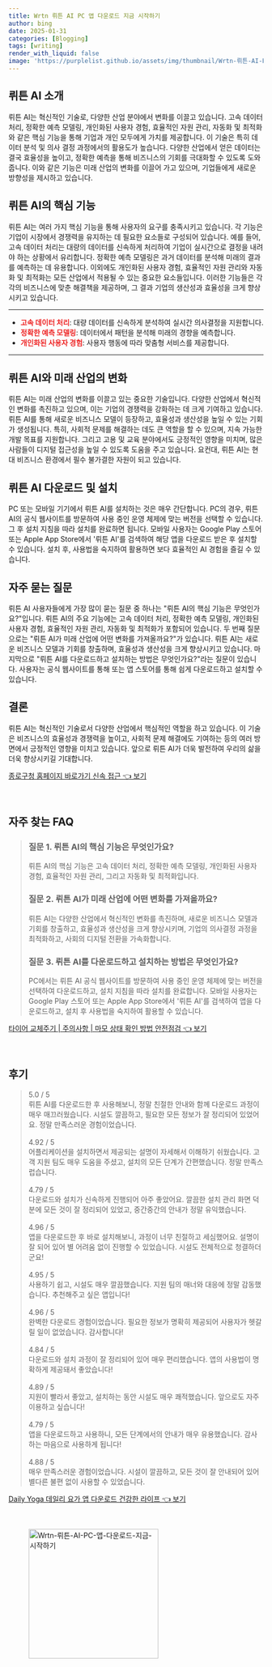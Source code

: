```yaml
---
title: Wrtn 뤼튼 AI PC 앱 다운로드 지금 시작하기
author: bing
date: 2025-01-31
categories: [Blogging]
tags: [writing]
render_with_liquid: false
image: 'https://purplelist.github.io/assets/img/thumbnail/Wrtn-뤼튼-AI-PC-앱-다운로드-지금-시작하기.webp'
---
```



<h2 id='AI_소개'>뤼튼 AI 소개</h2>

<p>뤼튼 AI는 혁신적인 기술로, 다양한 산업 분야에서 변화를 이끌고 있습니다. 고속 데이터 처리, 정확한 예측 모델링, 개인화된 사용자 경험, 효율적인 자원 관리, 자동화 및 최적화와 같은 핵심 기능을 통해 기업과 개인 모두에게 가치를 제공합니다. 이 기술은 특히 데이터 분석 및 의사 결정 과정에서의 활용도가 높습니다. 다양한 산업에서 얻은 데이터는 결국 효율성을 높이고, 정확한 예측을 통해 비즈니스의 기회를 극대화할 수 있도록 도와줍니다. 이와 같은 기능은 미래 산업의 변화를 이끌어 가고 있으며, 기업들에게 새로운 방향성을 제시하고 있습니다.</p>

<h2 id='핵심_기능'>뤼튼 AI의 핵심 기능</h2>

<p>뤼튼 AI는 여러 가지 핵심 기능을 통해 사용자의 요구를 충족시키고 있습니다. 각 기능은 기업이 시장에서 경쟁력을 유지하는 데 필요한 요소들로 구성되어 있습니다. 예를 들어, 고속 데이터 처리는 대량의 데이터를 신속하게 처리하여 기업이 실시간으로 결정을 내려야 하는 상황에서 유리합니다. 정확한 예측 모델링은 과거 데이터를 분석해 미래의 결과를 예측하는 데 유용합니다. 이외에도 개인화된 사용자 경험, 효율적인 자원 관리와 자동화 및 최적화는 모든 산업에서 적용될 수 있는 중요한 요소들입니다. 이러한 기능들은 각각의 비즈니스에 맞춘 해결책을 제공하며, 그 결과 기업의 생산성과 효율성을 크게 향상시키고 있습니다.</p>

<hr />

<ul>
    <li><b><span style="color: #ee2323;">고속 데이터 처리</span></b>: 대량 데이터를 신속하게 분석하여 실시간 의사결정을 지원합니다.</li>
    <li><b><span style="color: #ee2323;">정확한 예측 모델링</span></b>: 데이터에서 패턴을 분석해 미래의 경향을 예측합니다.</li>
    <li><b><span style="color: #ee2323;">개인화된 사용자 경험</span></b>: 사용자 행동에 따라 맞춤형 서비스를 제공합니다.</li>
</ul>

<hr />

<h2 id='산업_변화'>뤼튼 AI와 미래 산업의 변화</h2>

<p>뤼튼 AI는 미래 산업의 변화를 이끌고 있는 중요한 기술입니다. 다양한 산업에서 혁신적인 변화를 촉진하고 있으며, 이는 기업의 경쟁력을 강화하는 데 크게 기여하고 있습니다. 뤼튼 AI를 통해 새로운 비즈니스 모델이 등장하고, 효율성과 생산성을 높일 수 있는 기회가 생성됩니다. 특히, 사회적 문제를 해결하는 데도 큰 역할을 할 수 있으며, 지속 가능한 개발 목표를 지원합니다. 그리고 고용 및 교육 분야에서도 긍정적인 영향을 미치며, 많은 사람들이 디지털 접근성을 높일 수 있도록 도움을 주고 있습니다. 요컨대, 뤼튼 AI는 현대 비즈니스 환경에서 필수 불가결한 자원이 되고 있습니다.</p>

<h2 id='다운로드_및_설치'>뤼튼 AI 다운로드 및 설치</h2>

<p>PC 또는 모바일 기기에서 뤼튼 AI를 설치하는 것은 매우 간단합니다. PC의 경우, 뤼튼 AI의 공식 웹사이트를 방문하여 사용 중인 운영 체제에 맞는 버전을 선택할 수 있습니다. 그 후 설치 지침을 따라 설치를 완료하면 됩니다. 모바일 사용자는 Google Play 스토어 또는 Apple App Store에서 '뤼튼 AI'를 검색하여 해당 앱을 다운로드 받은 후 설치할 수 있습니다. 설치 후, 사용법을 숙지하여 활용하면 보다 효율적인 AI 경험을 즐길 수 있습니다.</p>

<h2 id='자주_묻는_질문'>자주 묻는 질문</h2>

<p>뤼튼 AI 사용자들에게 가장 많이 묻는 질문 중 하나는 "뤼튼 AI의 핵심 기능은 무엇인가요?"입니다. 뤼튼 AI의 주요 기능에는 고속 데이터 처리, 정확한 예측 모델링, 개인화된 사용자 경험, 효율적인 자원 관리, 자동화 및 최적화가 포함되어 있습니다. 두 번째 질문으로는 "뤼튼 AI가 미래 산업에 어떤 변화를 가져올까요?"가 있습니다. 뤼튼 AI는 새로운 비즈니스 모델과 기회를 창출하며, 효율성과 생산성을 크게 향상시키고 있습니다. 마지막으로 "뤼튼 AI를 다운로드하고 설치하는 방법은 무엇인가요?"라는 질문이 있습니다. 사용자는 공식 웹사이트를 통해 또는 앱 스토어를 통해 쉽게 다운로드하고 설치할 수 있습니다.</p>

<h2 id='결론'>결론</h2>

<p>뤼튼 AI는 혁신적인 기술로서 다양한 산업에서 핵심적인 역할을 하고 있습니다. 이 기술은 비즈니스의 효율성과 경쟁력을 높이고, 사회적 문제 해결에도 기여하는 등의 여러 방면에서 긍정적인 영향을 미치고 있습니다. 앞으로 뤼튼 AI가 더욱 발전하여 우리의 삶을 더욱 향상시키길 기대합니다.</p>


<p><a class="click-button" title="종로구청 홈페이지 바로가기 신속 접근" href="https://purplelist.github.io/posts/%EC%A2%85%EB%A1%9C%EA%B5%AC%EC%B2%AD-%ED%99%88%ED%8E%98%EC%9D%B4%EC%A7%80-%EB%B0%94%EB%A1%9C%EA%B0%80%EA%B8%B0-%EC%8B%A0%EC%86%8D-%EC%A0%91%EA%B7%BC/" rel="dofollow">종로구청 홈페이지 바로가기 신속 접근 👈 보기</a></p><br>
<h2 id='자주_찾는_FAQ'>자주 찾는 FAQ</h2>
<div itemscope="" itemtype="https://schema.org/FAQPage"> 
<blockquote> 
<div itemscope="" itemprop="mainEntity" itemtype="https://schema.org/Question"> 
<h3 itemprop="name">질문 1. 뤼튼 AI의 핵심 기능은 무엇인가요?</h3> 
<div itemscope="" itemprop="acceptedAnswer" itemtype="https://schema.org/Answer"> 
<span itemprop="text"> 
<p>뤼튼 AI의 핵심 기능은 고속 데이터 처리, 정확한 예측 모델링, 개인화된 사용자 경험, 효율적인 자원 관리, 그리고 자동화 및 최적화입니다.</p> 
</span> 
</div> 
</div> 

<div itemscope="" itemprop="mainEntity" itemtype="https://schema.org/Question"> 
<h3 itemprop="name">질문 2. 뤼튼 AI가 미래 산업에 어떤 변화를 가져올까요?</h3> 
<div itemscope="" itemprop="acceptedAnswer" itemtype="https://schema.org/Answer"> 
<span itemprop="text"> 
<p>뤼튼 AI는 다양한 산업에서 혁신적인 변화를 촉진하며, 새로운 비즈니스 모델과 기회를 창출하고, 효율성과 생산성을 크게 향상시키며, 기업의 의사결정 과정을 최적화하고, 사회의 디지털 전환을 가속화합니다.</p> 
</span> 
</div> 
</div> 

<div itemscope="" itemprop="mainEntity" itemtype="https://schema.org/Question"> 
<h3 itemprop="name">질문 3. 뤼튼 AI를 다운로드하고 설치하는 방법은 무엇인가요?</h3> 
<div itemscope="" itemprop="acceptedAnswer" itemtype="https://schema.org/Answer"> 
<span itemprop="text"> 
<p>PC에서는 뤼튼 AI 공식 웹사이트를 방문하여 사용 중인 운영 체제에 맞는 버전을 선택하여 다운로드하고, 설치 지침을 따라 설치를 완료합니다. 모바일 사용자는 Google Play 스토어 또는 Apple App Store에서 '뤼튼 AI'를 검색하여 앱을 다운로드하고, 설치 후 사용법을 숙지하여 활용할 수 있습니다.</p> 
</span> 
</div> 
</div> 
</blockquote> 
</div>
<p><a class="click-button" title="타이어 교체주기 | 주의사항 | 마모 상태 확인 방법 안전점검" href="https://purplelist.github.io/posts/%ED%83%80%EC%9D%B4%EC%96%B4-%EA%B5%90%EC%B2%B4%EC%A3%BC%EA%B8%B0-%EC%A3%BC%EC%9D%98%EC%82%AC%ED%95%AD-%EB%A7%88%EB%AA%A8-%EC%83%81%ED%83%9C-%ED%99%95%EC%9D%B8-%EB%B0%A9%EB%B2%95-%EC%95%88%EC%A0%84%EC%A0%90%EA%B2%80/" rel="dofollow">타이어 교체주기 | 주의사항 | 마모 상태 확인 방법 안전점검 👈 보기</a></p><br>
<h2 id='후기'>후기</h2>
<div itemscope itemtype="https://schema.org/Product">
  <blockquote>
  <div itemprop="review" itemscope itemtype="https://schema.org/Review">
      <div itemprop="reviewRating" itemscope itemtype="https://schema.org/Rating"> <span itemprop="ratingValue">5.0</span> / <span itemprop="bestRating">5</span> </div>
      <span itemprop="reviewBody">뤼튼 AI를 다운로드한 후 사용해보니, 정말 친절한 안내와 함께 다운로드 과정이 매우 매끄러웠습니다. 시설도 깔끔하고, 필요한 모든 정보가 잘 정리되어 있었어요. 정말 만족스러운 경험이었습니다.</span>
  </div>
  <br>
  <div itemprop="review" itemscope itemtype="https://schema.org/Review">
      <div itemprop="reviewRating" itemscope itemtype="https://schema.org/Rating"> <span itemprop="ratingValue">4.92</span> / <span itemprop="bestRating">5</span> </div>
      <span itemprop="reviewBody">어플리케이션을 설치하면서 제공되는 설명이 자세해서 이해하기 쉬웠습니다. 고객 지원 팀도 매우 도움을 주셨고, 설치의 모든 단계가 간편했습니다. 정말 만족스럽습니다.</span>
  </div>
  <br>
  <div itemprop="review" itemscope itemtype="https://schema.org/Review">
      <div itemprop="reviewRating" itemscope itemtype="https://schema.org/Rating"> <span itemprop="ratingValue">4.79</span> / <span itemprop="bestRating">5</span> </div>
      <span itemprop="reviewBody">다운로드와 설치가 신속하게 진행되어 아주 좋았어요. 깔끔한 설치 관리 화면 덕분에 모든 것이 잘 정리되어 있었고, 중간중간의 안내가 정말 유익했습니다.</span>
  </div>
  <br>
  <div itemprop="review" itemscope itemtype="https://schema.org/Review">
      <div itemprop="reviewRating" itemscope itemtype="https://schema.org/Rating"> <span itemprop="ratingValue">4.96</span> / <span itemprop="bestRating">5</span> </div>
      <span itemprop="reviewBody">앱을 다운로드한 후 바로 설치해보니, 과정이 너무 친절하고 세심했어요. 설명이 잘 되어 있어 별 어려움 없이 진행할 수 있었습니다. 시설도 전체적으로 청결하더군요!</span>
  </div>
  <br>
  <div itemprop="review" itemscope itemtype="https://schema.org/Review">
      <div itemprop="reviewRating" itemscope itemtype="https://schema.org/Rating"> <span itemprop="ratingValue">4.95</span> / <span itemprop="bestRating">5</span> </div>
      <span itemprop="reviewBody">사용하기 쉽고, 시설도 매우 깔끔했습니다. 지원 팀의 매너와 대응에 정말 감동했습니다. 추천해주고 싶은 앱입니다!</span>
  </div>
  <br>
  <div itemprop="review" itemscope itemtype="https://schema.org/Review">
      <div itemprop="reviewRating" itemscope itemtype="https://schema.org/Rating"> <span itemprop="ratingValue">4.96</span> / <span itemprop="bestRating">5</span> </div>
      <span itemprop="reviewBody">완벽한 다운로드 경험이었습니다. 필요한 정보가 명확히 제공되어 사용자가 헷갈릴 일이 없었습니다. 감사합니다!</span>
  </div>
  <br>
  <div itemprop="review" itemscope itemtype="https://schema.org/Review">
      <div itemprop="reviewRating" itemscope itemtype="https://schema.org/Rating"> <span itemprop="ratingValue">4.84</span> / <span itemprop="bestRating">5</span> </div>
      <span itemprop="reviewBody">다운로드와 설치 과정이 잘 정리되어 있어 매우 편리했습니다. 앱의 사용법이 명확하게 제공돼서 좋았습니다!</span>
  </div>
  <br>
  <div itemprop="review" itemscope itemtype="https://schema.org/Review">
      <div itemprop="reviewRating" itemscope itemtype="https://schema.org/Rating"> <span itemprop="ratingValue">4.89</span> / <span itemprop="bestRating">5</span> </div>
      <span itemprop="reviewBody">지원이 빨라서 좋았고, 설치하는 동안 시설도 매우 쾌적했습니다. 앞으로도 자주 이용하고 싶습니다!</span>
  </div>
  <br>
  <div itemprop="review" itemscope itemtype="https://schema.org/Review">
      <div itemprop="reviewRating" itemscope itemtype="https://schema.org/Rating"> <span itemprop="ratingValue">4.79</span> / <span itemprop="bestRating">5</span> </div>
      <span itemprop="reviewBody">앱을 다운로드하고 사용하니, 모든 단계에서의 안내가 매우 유용했습니다. 감사하는 마음으로 사용하게 됩니다!</span>
  </div>
  <br>
  <div itemprop="review" itemscope itemtype="https://schema.org/Review">
      <div itemprop="reviewRating" itemscope itemtype="https://schema.org/Rating"> <span itemprop="ratingValue">4.88</span> / <span itemprop="bestRating">5</span> </div>
      <span itemprop="reviewBody">매우 만족스러운 경험이었습니다. 시설이 깔끔하고, 모든 것이 잘 안내되어 있어 별다른 불편 없이 사용할 수 있었습니다.</span>
  </div>
  </blockquote>
</div>
<p><a class="click-button" title="Daily Yoga 데일리 요가 앱 다운로드 건강한 라이프" href="https://purplelist.github.io/posts/Daily-Yoga-%EB%8D%B0%EC%9D%BC%EB%A6%AC-%EC%9A%94%EA%B0%80-%EC%95%B1-%EB%8B%A4%EC%9A%B4%EB%A1%9C%EB%93%9C-%EA%B1%B4%EA%B0%95%ED%95%9C-%EB%9D%BC%EC%9D%B4%ED%94%84/" rel="dofollow">Daily Yoga 데일리 요가 앱 다운로드 건강한 라이프 👈 보기</a></p><br>
<figure class="image"><img src="https://purplelist.github.io/assets/img/thumbnail/Wrtn-뤼튼-AI-PC-앱-다운로드-지금-시작하기.webp" alt="Wrtn-뤼튼-AI-PC-앱-다운로드-지금-시작하기" width="256" height="256"></figure>